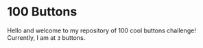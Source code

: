 # 100 Buttons
 Hello and welcome to my repository of 100 cool buttons challenge! Currently, I am at `3` buttons.
